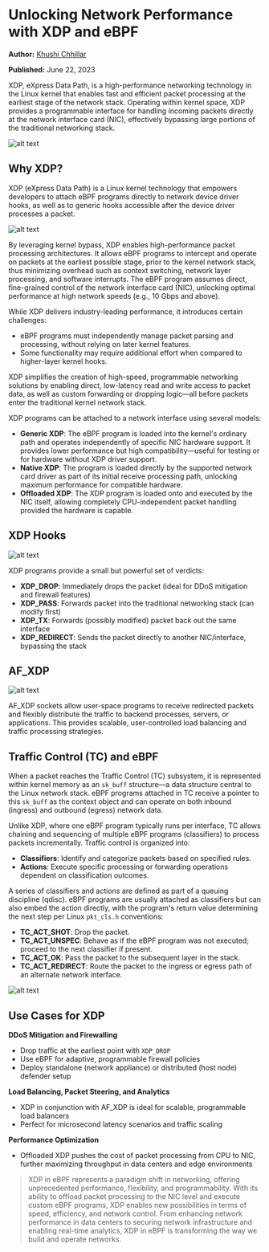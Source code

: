 # Unlocking Network Performance with XDP and eBPF

**Author:** [Khushi Chhillar](https://www.linkedin.com/in/kcl17/)

**Published:** June 22, 2023

XDP, eXpress Data Path, is a high-performance networking technology in the Linux kernel that enables fast and efficient packet processing at the earliest stage of the network stack. Operating within kernel space, XDP provides a programmable interface for handling incoming packets directly at the network interface card (NIC), effectively bypassing large portions of the traditional networking stack.

![alt text](./images/xdp-ebpf/xdp-ebpf-01.webp)

## Why XDP?

XDP (eXpress Data Path) is a Linux kernel technology that empowers developers to attach eBPF programs directly to network device driver hooks, as well as to generic hooks accessible after the device driver processes a packet.

![alt text](./images/xdp-ebpf/xdp-ebpf-02.webp)

By leveraging kernel bypass, XDP enables high-performance packet processing architectures. It allows eBPF programs to intercept and operate on packets at the earliest possible stage, prior to the kernel network stack, thus minimizing overhead such as context switching, network layer processing, and software interrupts. The eBPF program assumes direct, fine-grained control of the network interface card (NIC), unlocking optimal performance at high network speeds (e.g., 10 Gbps and above).

While XDP delivers industry-leading performance, it introduces certain challenges:
- eBPF programs must independently manage packet parsing and processing, without relying on later kernel features.
- Some functionality may require additional effort when compared to higher-layer kernel hooks.

XDP simplifies the creation of high-speed, programmable networking solutions by enabling direct, low-latency read and write access to packet data, as well as custom forwarding or dropping logic—all before packets enter the traditional kernel network stack.

XDP programs can be attached to a network interface using several models:
- **Generic XDP**: The eBPF program is loaded into the kernel's ordinary path and operates independently of specific NIC hardware support. It provides lower performance but high compatibility—useful for testing or for hardware without XDP driver support.
- **Native XDP**: The program is loaded directly by the supported network card driver as part of its initial receive processing path, unlocking maximum performance for compatible hardware.
- **Offloaded XDP**: The XDP program is loaded onto and executed by the NIC itself, allowing completely CPU-independent packet handling provided the hardware is capable.

## XDP Hooks

![alt text](./images/xdp-ebpf/xdp-ebpf-03.webp)

XDP programs provide a small but powerful set of verdicts:

- **XDP_DROP**: Immediately drops the packet (ideal for DDoS mitigation and firewall features)
- **XDP_PASS**: Forwards packet into the traditional networking stack (can modify first)
- **XDP_TX**: Forwards (possibly modified) packet back out the same interface
- **XDP_REDIRECT**: Sends the packet directly to another NIC/interface, bypassing the stack

## AF_XDP

![alt text](./images/xdp-ebpf/xdp-ebpf-04.webp)

AF_XDP sockets allow user-space programs to receive redirected packets and flexibly distribute the traffic to backend processes, servers, or applications. This provides scalable, user-controlled load balancing and traffic processing strategies.

## Traffic Control (TC) and eBPF

When a packet reaches the Traffic Control (TC) subsystem, it is represented within kernel memory as an `sk_buff` structure—a data structure central to the Linux network stack. eBPF programs attached in TC receive a pointer to this `sk_buff` as the context object and can operate on both inbound (ingress) and outbound (egress) network data.

Unlike XDP, where one eBPF program typically runs per interface, TC allows chaining and sequencing of multiple eBPF programs (classifiers) to process packets incrementally. Traffic control is organized into:
- **Classifiers**: Identify and categorize packets based on specified rules.
- **Actions**: Execute specific processing or forwarding operations dependent on classification outcomes.

A series of classifiers and actions are defined as part of a queuing discipline (qdisc). eBPF programs are usually attached as classifiers but can also embed the action directly, with the program's return value determining the next step per Linux `pkt_cls.h` conventions:
- **TC_ACT_SHOT**: Drop the packet.
- **TC_ACT_UNSPEC**: Behave as if the eBPF program was not executed; proceed to the next classifier if present.
- **TC_ACT_OK**: Pass the packet to the subsequent layer in the stack.
- **TC_ACT_REDIRECT**: Route the packet to the ingress or egress path of an alternate network interface.

![alt text](./images/xdp-ebpf/xdp-ebpf-05.webp)

## Use Cases for XDP

**DDoS Mitigation and Firewalling**
- Drop traffic at the earliest point with `XDP_DROP`
- Use eBPF for adaptive, programmable firewall policies
- Deploy standalone (network appliance) or distributed (host node) defender setup

**Load Balancing, Packet Steering, and Analytics**
- XDP in conjunction with AF_XDP is ideal for scalable, programmable load balancers
- Perfect for microsecond latency scenarios and traffic scaling

**Performance Optimization**
- Offloaded XDP pushes the cost of packet processing from CPU to NIC, further maximizing throughput in data centers and edge environments

> XDP in eBPF represents a paradigm shift in networking, offering unprecedented performance, flexibility, and programmability. With its ability to offload packet processing to the NIC level and execute custom eBPF programs, XDP enables new possibilities in terms of speed, efficiency, and network control. From enhancing network performance in data centers to securing network infrastructure and enabling real-time analytics, XDP in eBPF is transforming the way we build and operate networks.
